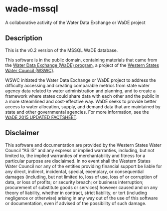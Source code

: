 ﻿# wade-mssql
A collaborative activity of the Water Data Exchange or WaDE project


Description
----------

This is the v0.2 version of the MSSQL WaDE database.

This software is in the public domain, containing materials that came from the [Water Data Exchange (WaDE) program](http://www.westernstateswater.org/wade/about-wade/), a project of the [Western States Water Council (WSWC)](http://www.westernstateswater.org/). 

WSWC initiated the Water Data Exchange or WaDE project to address the difficulty accessing and creating comparable metrics from state water agency data related to water administration and planning, and to create a framework where states could share data with each other and the public in a more streamlined and cost-effective way. WaDE seeks to provide better access to water allocation, supply, and demand data that are maintained by state and other governmental agencies. For more information, see the [WaDE 2015 UPDATED FACTSHEET](http://www.westernstateswater.org/wade/). 

Disclaimer
----------

This software and documentation are provided by the Western States Water Council “AS IS” and any express or implied warranties, including, but not limited to, the implied warranties of merchantability and fitness for a particular purpose are disclaimed. In no event shall the Western States Water Council nor any of the entities providing financial support be liable for any direct, indirect, incidental, special, exemplary, or consequential damages (including, but not limited to, loss of use, loss of or corruption of data, or loss of profits; or security breach; or business interruption; procurement of substitute goods or services) however caused and on any theory of liability, whether in contract, strict liability, or tort (including negligence or otherwise) arising in any way out of the use of this software or documentation, even if advised of the possibility of such damage.


